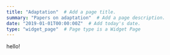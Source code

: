 ```yaml
---
title: "Adaptation"  # Add a page title.
summary: "Papers on adaptation"  # Add a page description.
date: "2019-01-01T00:00:00Z"  # Add today's date.
type: "widget_page"  # Page type is a Widget Page
---
```


hello!
